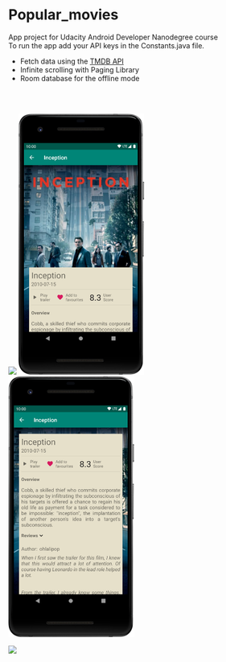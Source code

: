 # Popular_movies

App project for Udacity Android Developer Nanodegree course <br>
To run the app add your API keys in the Constants.java file.

* Fetch data using the  <a href="https://www.themoviedb.org" target="_blank">TMDB API</a>
* Infinite scrolling with Paging Library
* Room database for the offline mode
<br>
<br>
<p hspace="20">
<img src="s1.png" width="250px" margin-right: 15px/> <img src="s2.png" width="250px"/> <img src="s3.png" width="250px"/></p>
<img style="float: left; margin-right: 15px;" src="s1.png" width="500">
